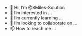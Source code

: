 - 👋 Hi, I’m @8Miles-Solution
- 👀 I’m interested in ...
- 🌱 I’m currently learning ...
- 💞️ I’m looking to collaborate on ...
- 📫 How to reach me ...

<!---
8Miles-Solution/8Miles-Solution is a ✨ special ✨ repository because its `README.md` (this file) appears on your GitHub profile.
You can click the Preview link to take a look at your changes.
--->
